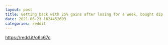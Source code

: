 ```yaml
--- 
layout: post 
title: Getting back with 25% gains after losing for a week, bought dip (Cryptos) when BTC dropped down to 29K yesterday 👍🚀❤🙏👌 
date: 2021-06-23 1624452693 
categories: reddit 
--- 
```

https://redd.it/o6c67c